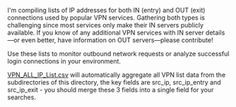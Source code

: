 I'm compiling lists of IP addresses for both IN (entry) and OUT (exit) connections used by popular VPN services. Gathering both types is challenging since most services only make their IN servers publicly available. If you know of any additional VPN services with IN server details—or even better, have information on OUT servers—please contribute!

Use these lists to monitor outbound network requests or analyze successful login connections in your environment.


[VPN_ALL_IP_List.csv](https://github.com/mthcht/awesome-lists/blob/main/Lists/VPN/VPN_ALL_IP_List.csv) will automatically aggregate all VPN list data from the subdirectories of this directory, the key fields are src_ip, src_ip_entry and src_ip_exit - you should merge these 3 fields into a single field for your searches.
